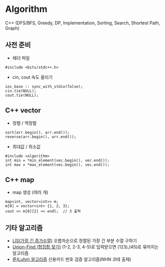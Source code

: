 # Algorithm
C++ (DFS/BFS, Greedy, DP, Implementation, Sorting, Search, Shortest Path, Graph)
 
## 사전 준비
- 헤더 파일
```
#include <bits/stdc++.h>
```

- cin, cout 속도 올리기
```
ios_base :: sync_with_stdio(false);
cin.tie(NULL);
cout.tie(NULL);
```

## C++ vector
- 정렬 / 역정렬
```
sort(arr.begin(), arr.end());
reverse(arr.begin(), arr.end());
```
- 최대값 / 최소값
```
#include <algorithm>
int min = *min_element(vec.begin(), vec.end());
int max = *max_element(vec.begin(), vec.end());
```

## C++ map
- map 생성 (여러 개)
```
map<int, vector<int>> m;
m[0] = vector<int> {1, 2, 3};
cout << m[0][2] << endl;  // 3 출력
```

## 기타 알고리즘
- [LIS(가장 긴 증가수열)](https://jason9319.tistory.com/113) 오름차순으로 정렬된 가장 긴 부분 수열 구하기
- [Union-Find (합집합 찾기)](https://twpower.github.io/115-union-find-disjoint-set) (1-2, 2-3, 4-5)로 입력받으면 (123),(45)로 묶어지는 알고리즘
- [룬(Luhn) 알고리즘](https://ko.wikipedia.org/wiki/%EB%A3%AC_%EC%95%8C%EA%B3%A0%EB%A6%AC%EC%A6%98) 신용카드 번호 검증 알고리즘(NHN 코테 출제)

